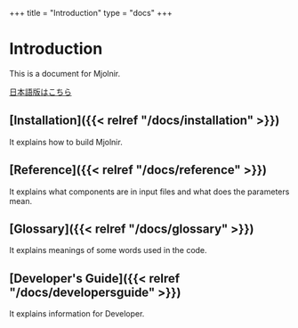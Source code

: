 +++
title = "Introduction"
type  = "docs"
+++

# Introduction

This is a document for Mjolnir.

[日本語版はこちら](ja/)

## [Installation]({{< relref "/docs/installation" >}})

It explains how to build Mjolnir.

## [Reference]({{< relref "/docs/reference" >}})

It explains what components are in input files and what does the parameters mean.

## [Glossary]({{< relref "/docs/glossary" >}})

It explains meanings of some words used in the code.

## [Developer's Guide]({{< relref "/docs/developersguide" >}})

It explains information for Developer.
